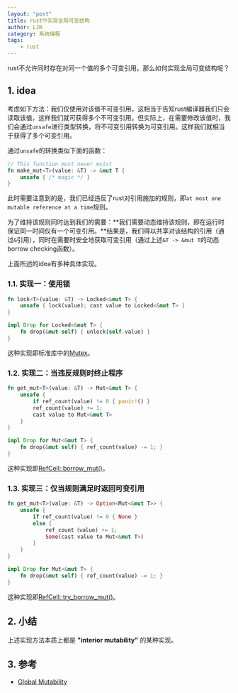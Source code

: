 ```yaml
---
layout: "post"
title: rust中实现全局可变结构
author: LJR
category: 系统编程
tags:
    - rust
---
```


rust不允许同时存在对同一个值的多个可变引用。那么如何实现全局可变结构呢？

## 1. idea

考虑如下方法：我们仅使用对该值不可变引用，这相当于告知rust编译器我们只会读取该值，这样我们就可获得多个不可变引用。但实际上，在需要修改该值时，我们会通过`unsafe`进行类型转换，将不可变引用转换为可变引用。这样我们就相当于获得了多个可变引用。

通过`unsafe`的转换类似下面的函数：

```rust
// This function must never exist
fn make_mut<T>(value: &T) -> &mut T {
    unsafe { /* magic */ }
}
```

此时需要注意到的是，我们已经违反了rust对引用施加的规则，即`at most one mutable reference at a time`规则。

为了维持该规则同时达到我们的需要：**我们需要动态维持该规则，即在运行时保证同一时间仅有一个可变引用。**结果是，我们得以共享对该结构的引用（通过`&`引用），同时在需要时安全地获取可变引用（通过上述`&T -> &mut T`的动态borrow checking函数）。

上面所述的idea有多种具体实现。

### 1.1. 实现一：使用锁

```rust
fn lock<T>(value: &T) -> Locked<&mut T> {
    unsafe { lock(value); cast value to Locked<&mut T> }
}

impl Drop for Locked<&mut T> {
    fn drop(&mut self) { unlock(self.value) }
}
```

这种实现即标准库中的[Mutex](https://doc.rust-lang.org/nightly/std/sync/struct.Mutex.html)。

### 1.2. 实现二：当违反规则时终止程序

```rust
fn get_mut<T>(value: &T) -> Mut<&mut T> {
    unsafe {
        if ref_count(value) != 0 { panic!() }
        ref_count(value) += 1;
        cast value to Mut<&mut T>
    }
}

impl Drop for Mut<&mut T> {
    fn drop(&mut self) { ref_count(value) -= 1; }
}
```

这种实现即[RefCell::borrow_mut()](https://doc.rust-lang.org/nightly/core/cell/struct.RefCell.html#method.borrow_mut)。

### 1.3. 实现三：仅当规则满足时返回可变引用

```rust
fn get_mut<T>(value: &T) -> Option<Mut<&mut T>> {
    unsafe {
        if ref_count(value) != 0 { None }
        else {
            ref_count（value) += 1;
            Some(cast value to Mut<&mut T>)
        }
    }
}

impl Drop for Mut<&mut T> {
    fn drop(&mut self) { ref_count(value) -= 1; }
}
```

这种实现即[RefCell::try_borrow_mut()](https://doc.rust-lang.org/nightly/core/cell/struct.RefCell.html#method.try_borrow_mut)。

## 2. 小结

上述实现方法本质上都是 **"interior mutability"** 的某种实现。

## 3. 参考

+ [Global Mutability](https://tc.gts3.org/cs3210/2020/spring/lab/lab2.html#global-mutability)
